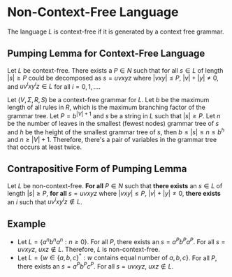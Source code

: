 # Non-Context-Free Language

The language $L$ is context-free if it is generated by a context free grammar.

## Pumping Lemma for Context-Free Language

Let $L$ be context-free. There exists a $P \in N$ such that for all $s \in L$ of length $|s| \geq P$ could be decomposed as $s = uvxyz$ where $|vxy| \leq P$, $|v| + |y| \neq 0$, and $uv^i xy^i z \in L$ for all $i = 0, 1, \dots$.

Let $(V, \Sigma, R, S)$ be a context-free grammar for $L$. Let $b$ be the maximum length of all rules in $R$, which is the maximum branching factor of the grammar tree. Let $P = b^{|V| + 1}$ and $s$ be a string in $L$ such that $|s| \geq P$. Let $n$ be the number of leaves in the smallest (fewest nodes) grammar tree of $s$ and $h$ be the height of the smallest grammar tree of $s$, then $b \leq |s| \leq n \leq b^{h}$ and $n \geq |V| + 1$. Therefore, there's a pair of variables in the grammar tree that occurs at least twice.

## Contrapositive Form of Pumping Lemma

Let $L$ be non-context-free. **For all** $P \in N$ such that **there exists** an $s \in L$ of length $|s| \geq P$, **for all** $s = uvxyz$ where $|vxy| \leq P$, $|v| + |y| \neq 0$, **there exists** an $i$ such that $uv^i xy^i z \notin L$.

## Example

- Let $L = \{ a^n b^n a^n: n \geq 0 \}$. For all $P$, there exists an $s = a^P b^P a^P$. For all $s = uvxyz$, $uxz \notin L$. Therefore, $L$ is non-context-free.
- Let $L = \{ w \in \{ a, b, c \}^*: w \text{ contains equal number of } a, b, c \}$. For all $P$, there exists an $s = a^P b^P c^P$. For all $s = uvxyz$, $uxz \notin L$.
